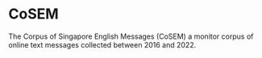 # CoSEM
The Corpus of Singapore English Messages (CoSEM) a monitor corpus of online text messages collected between 2016 and 2022.
